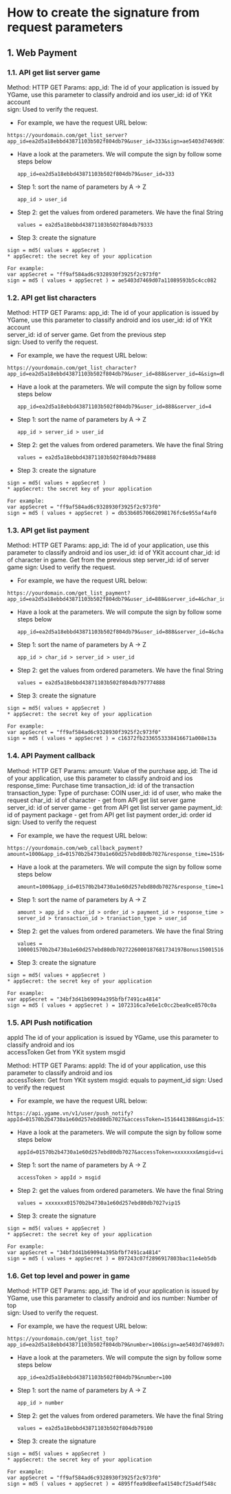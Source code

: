 # How to create the signature from request parameters

## 1. Web Payment

### 1.1. API get list server game

Method: HTTP GET
Params:
app_id: The id of your application is issued by YGame, use this parameter to classify android and ios
user_id: id of YKit account  
sign: Used to verify the request.

- For example, we have the request URL below:

```
https://yourdomain.com/get_list_server?app_id=ea2d5a18ebbd43871103b502f804db79&user_id=333&sign=ae5403d7469d07a11089593b5c4cc082
```

- Have a look at the parameters. We will compute the sign by follow some steps below

      app_id=ea2d5a18ebbd43871103b502f804db79&user_id=333

- Step 1: sort the name of parameters by A → Z

      app_id > user_id

- Step 2: get the values from ordered parameters. We have the final String

      values = ea2d5a18ebbd43871103b502f804db79333

- Step 3: create the signature

```
sign = md5( values + appSecret )
* appSecret: the secret key of your application

For example:
var appSecret = "ff9af584ad6c9328930f3925f2c973f0"
sign = md5 ( values + appSecret ) = ae5403d7469d07a11089593b5c4cc082
```

### 1.2. API get list characters

Method: HTTP GET
Params:
app_id: The id of your application is issued by YGame, use this parameter to classify android and ios
user_id: id of YKit account  
server_id: id of server game. Get from the previous step  
sign: Used to verify the request.

- For example, we have the request URL below:

```
https://yourdomain.com/get_list_character?app_id=ea2d5a18ebbd43871103b502f804db79&user_id=888&server_id=4&sign=db53b60570662098176fc6e955af4af0
```

- Have a look at the parameters. We will compute the sign by follow some steps below

      app_id=ea2d5a18ebbd43871103b502f804db79&user_id=888&server_id=4

- Step 1: sort the name of parameters by A → Z

      app_id > server_id > user_id

- Step 2: get the values from ordered parameters. We have the final String

      values = ea2d5a18ebbd43871103b502f804db794888

- Step 3: create the signature

```
sign = md5( values + appSecret )
* appSecret: the secret key of your application

For example:
var appSecret = "ff9af584ad6c9328930f3925f2c973f0"
sign = md5 ( values + appSecret ) = db53b60570662098176fc6e955af4af0
```

### 1.3. API get list payment

Method: HTTP GET
Params:
app_id: The id of your application, use this parameter to classify android and ios
user_id: id of YKit account
char_id: id of character in game. Get from the previous step
server_id: id of server game
sign: Used to verify the request.

- For example, we have the request URL below:

```
https://yourdomain.com/get_list_payment?app_id=ea2d5a18ebbd43871103b502f804db79&user_id=888&server_id=4&char_id=777&sign=c16372fb2336553338416671a008e13a
```

- Have a look at the parameters. We will compute the sign by follow some steps below

      app_id=ea2d5a18ebbd43871103b502f804db79&user_id=888&server_id=4&char_id=777

- Step 1: sort the name of parameters by A → Z

      app_id > char_id > server_id > user_id

- Step 2: get the values from ordered parameters. We have the final String

      values = ea2d5a18ebbd43871103b502f804db797774888

- Step 3: create the signature

```
sign = md5( values + appSecret )
* appSecret: the secret key of your application

For example:
var appSecret = "ff9af584ad6c9328930f3925f2c973f0"
sign = md5 ( values + appSecret ) = c16372fb2336553338416671a008e13a
```

### 1.4. API Payment callback

Method: HTTP GET
Params:
amount: Value of the purchase
app_id: The id of your application, use this parameter to classify android and ios  
response_time: Purchase time
transaction_id: id of the transaction
transaction_type: Type of purchase: COIN
user_id: id of user, who make the request
char_id: id of character - get from API get list server game
server_id: id of server game - get from API get list server game
payment_id: id of payment package - get from API get list payment
order_id: order id
sign: Used to verify the request

- For example, we have the request URL below:

```
https://yourdomain.com/web_callback_payment?amount=1000&app_id=01570b2b4730a1e60d257ebd80db7027&response_time=1516441388&transaction_id=1516441388394co&transaction_type=COIN&user_id=113&char_id=2260001&server_id=1&payment_id=Bonus1500&order_id=87681734197&sign=1072316ca7e6e1c0cc2bea9ce8570c0a

```

- Have a look at the parameters. We will compute the sign by follow some steps below

      amount=1000&app_id=01570b2b4730a1e60d257ebd80db7027&response_time=1516441388&transaction_id=1516441388394co&transaction_type=COIN&user_id=113&char_id=2260001&server_id=1&payment_id=Bonus1500&order_id=87681734197

- Step 1: sort the name of parameters by A → Z

      amount > app_id > char_id > order_id > payment_id > response_time > server_id > transaction_id > transaction_type > user_id

- Step 2: get the values from ordered parameters. We have the final String

      values = 100001570b2b4730a1e60d257ebd80db7027226000187681734197Bonus1500151644138811516441388394coCOIN113

- Step 3: create the signature

```
sign = md5( values + appSecret )
* appSecret: the secret key of your application

For example:
var appSecret = "34bf3d41b69094a395bfbf7491ca4814"
sign = md5 ( values + appSecret ) = 1072316ca7e6e1c0cc2bea9ce8570c0a
```

### 1.5. API Push notification

appId The id of your application is issued by YGame, use this parameter to classify android and ios  
accessToken Get from YKit system
msgid

Method: HTTP GET
Params:
appId: The id of your application, use this parameter to classify android and ios  
accessToken: Get from YKit system
msgid: equals to payment_id
sign: Used to verify the request

- For example, we have the request URL below:

```
https://api.ygame.vn/v1/user/push_notify?appId=01570b2b4730a1e60d257ebd80db7027&accessToken=1516441388&msgid=1516441388&sign=897243c07f2896917803bac11e4eb5db

```

- Have a look at the parameters. We will compute the sign by follow some steps below

      appId=01570b2b4730a1e60d257ebd80db7027&accessToken=xxxxxxx&msgid=vip15

- Step 1: sort the name of parameters by A → Z

      accessToken > appId > msgid

- Step 2: get the values from ordered parameters. We have the final String

      values = xxxxxxx01570b2b4730a1e60d257ebd80db7027vip15

- Step 3: create the signature

```
sign = md5( values + appSecret )
* appSecret: the secret key of your application

For example:
var appSecret = "34bf3d41b69094a395bfbf7491ca4814"
sign = md5 ( values + appSecret ) = 897243c07f2896917803bac11e4eb5db
```

### 1.6. Get top level and power in game

Method: HTTP GET
Params:
app_id: The id of your application is issued by YGame, use this parameter to classify android and ios
number: Number of top  
sign: Used to verify the request.

- For example, we have the request URL below:

```
https://yourdomain.com/get_list_top?app_id=ea2d5a18ebbd43871103b502f804db79&number=100&sign=ae5403d7469d07a11089593b5c4cc082
```

- Have a look at the parameters. We will compute the sign by follow some steps below

      app_id=ea2d5a18ebbd43871103b502f804db79&number=100

- Step 1: sort the name of parameters by A → Z

      app_id > number

- Step 2: get the values from ordered parameters. We have the final String

      values = ea2d5a18ebbd43871103b502f804db79100

- Step 3: create the signature

```
sign = md5( values + appSecret )
* appSecret: the secret key of your application

For example:
var appSecret = "ff9af584ad6c9328930f3925f2c973f0"
sign = md5 ( values + appSecret ) = 4895ffea9d8eefa41540cf25a4df548c
```
